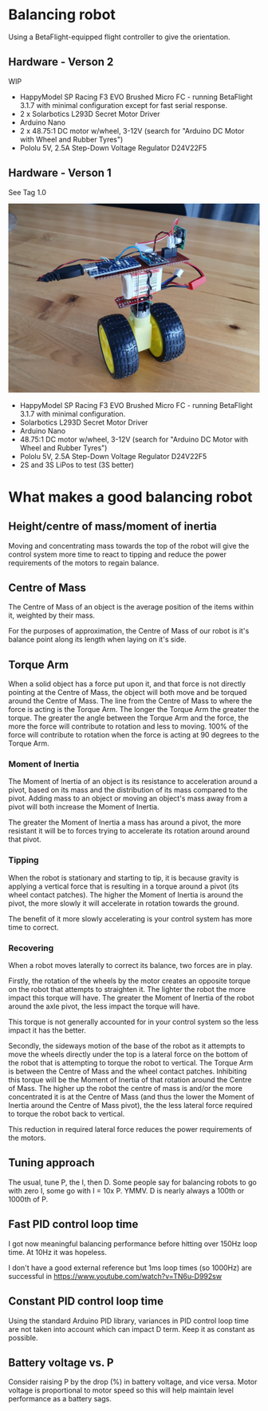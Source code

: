 # Balancing robot

Using a BetaFlight-equipped flight controller to give the orientation.

## Hardware - Verson 2

WIP

 * HappyModel SP Racing F3 EVO Brushed Micro FC - running BetaFlight 3.1.7 with minimal configuration except for fast serial response.
 * 2 x Solarbotics L293D Secret Motor Driver
 * Arduino Nano
 * 2 x 48.75:1 DC motor w/wheel, 3-12V (search for "Arduino DC Motor with Wheel and Rubber Tyres")
 * Pololu 5V, 2.5A Step-Down Voltage Regulator D24V22F5

## Hardware - Verson 1

See Tag 1.0

![](build%201.jpg)

 * HappyModel SP Racing F3 EVO Brushed Micro FC - running BetaFlight 3.1.7 with minimal configuration.
 * Solarbotics L293D Secret Motor Driver
 * Arduino Nano
 * 48.75:1 DC motor w/wheel, 3-12V (search for "Arduino DC Motor with Wheel and Rubber Tyres")
 * Pololu 5V, 2.5A Step-Down Voltage Regulator D24V22F5
 * 2S and 3S LiPos to test (3S better)

# What makes a good balancing robot

## Height/centre of mass/moment of inertia

Moving and concentrating mass towards the top of the robot will give the
control system more time to react to tipping and reduce the power requirements
of the motors to regain balance.

## Centre of Mass

The Centre of Mass of an object is the average position of the items within
it, weighted by their mass.

For the purposes of approximation, the Centre of Mass of our robot is it's
balance point along its length when laying on it's side.

## Torque Arm

When a solid object has a force put upon it, and that force is not directly
pointing at the Centre of Mass, the object will both move and be torqued
around the Centre of Mass. The line from the Centre of Mass to where the force
is acting is the Torque Arm. The longer the Torque Arm the greater the torque.
The greater the angle between the Torque Arm and the force, the more the force
will contribute to rotation and less to moving. 100% of the force will
contribute to rotation when the force is acting at 90 degrees to the Torque
Arm.

### Moment of Inertia

The Moment of Inertia of an object is its resistance to acceleration around a
pivot, based on its mass and the distribution of its mass compared to the
pivot. Adding mass to an object or moving an object's mass away from a pivot
will both increase the Moment of Inertia.

The greater the Moment of Inertia a mass has around a pivot, the more
resistant it will be to forces trying to accelerate its rotation around around
that pivot.

### Tipping

When the robot is stationary and starting to tip, it is because gravity is
applying a vertical force that is resulting in a torque around a pivot (its
wheel contact patches). The higher the Moment of Inertia is around the pivot,
the more slowly it will accelerate in rotation towards the ground.

The benefit of it more slowly accelerating is your control system has more
time to correct.

### Recovering

When a robot moves laterally to correct its balance, two forces are in play.

Firstly, the rotation of the wheels by the motor creates an opposite torque on
the robot that attempts to straighten it. The lighter the robot the more
impact this torque will have. The greater the Moment of Inertia of the robot
around the axle pivot, the less impact the torque will have.

This torque is not generally accounted for in your control system so the less
impact it has the better.

Secondly, the sideways motion of the base of the robot as it attempts to move
the wheels directly under the top is a lateral force on the bottom of the
robot that is attempting to torque the robot to vertical. The Torque Arm is
between the Centre of Mass and the wheel contact patches. Inhibiting this
torque will be the Moment of Inertia of that rotation around the Centre of
Mass. The higher up the robot the centre of mass is and/or the more
concentrated it is at the Centre of Mass (and thus the lower the Moment of
Inertia around the Centre of Mass pivot), the the less lateral force required
to torque the robot back to vertical.

This reduction in required lateral force reduces the power requirements of the
motors.

## Tuning approach

The usual, tune P, the I, then D. Some people say for balancing robots to go
with zero I, some go with I = 10x P. YMMV. D is nearly always a 100th or
1000th of P.

## Fast PID control loop time

I got now meaningful balancing performance before hitting over 150Hz loop
time. At 10Hz it was hopeless.

I don't have a good external reference but 1ms loop times (so 1000Hz) are
successful in https://www.youtube.com/watch?v=TN6u-D992sw

## Constant PID control loop time

Using the standard Arduino PID library, variances in PID control loop time are
not taken into account which can impact D term. Keep it as constant as
possible.

## Battery voltage vs. P

Consider raising P by the drop (%) in battery voltage, and vice versa. Motor
voltage is proportional to motor speed so this will help maintain level
performance as a battery sags.
